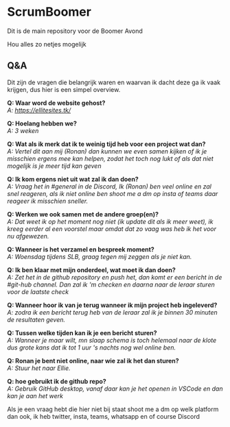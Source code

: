 # ScrumBoomer

Dit is de main repository voor de Boomer Avond

Hou alles zo netjes mogelijk

## Q&A

Dit zijn de vragen die belangrijk waren en waarvan ik dacht deze ga ik vaak krijgen, dus hier is een simpel overview.

**Q: Waar word de website gehost?**</br>
_A: <https://ellitesites.tk/>_

**Q: Hoelang hebben we?** </br>
_A: 3 weken_

**Q: Wat als ik merk dat ik te weinig tijd heb voor een project wat dan?** </br>
_A: Vertel dit aan mij (Ronan) dan kunnen we even samen kijken of ik je misschien ergens mee kan helpen, zodat het toch nog lukt of als dat niet mogelijk is je meer tijd kan geven_

**Q: Ik kom ergens niet uit wat zal ik dan doen?** </br>
_A: Vraag het in #general in de Discord, Ik (Ronan) ben veel online en zal snel reageren, als ik niet online ben shoot me a dm op insta of teams daar reageer ik misschien sneller._

**Q: Werken we ook samen met de andere groep(en)?** </br>
_A: Dat weet ik op het moment nog niet (ik update dit als ik meer weet), ik kreeg eerder al een voorstel maar omdat dat zo vaag was heb ik het voor nu afgewezen._

**Q: Wanneer is het verzamel en bespreek moment?** </br>
_A: Woensdag tijdens SLB, graag tegen mij zeggen als je niet kan._

**Q: Ik ben klaar met mijn onderdeel, wat moet ik dan doen?** </br>
_A: Zet het in de github repository en push het, dan komt er een bericht in de #git-hub channel. Dan zal ik 'm checken en daarna naar de leraar sturen voor de laatste check_

**Q: Wanneer hoor ik van je terug wanneer ik mijn project heb ingeleverd?** </br>
_A: zodra ik een bericht terug heb van de leraar zal ik je binnen 30 minuten de resultaten geven._

**Q: Tussen welke tijden kan ik je een bericht sturen?** </br>
_A: Wanneer je maar wilt, mn slaap schema is toch helemaal naar de klote dus grote kans dat ik tot 1 uur 's nachts nog wel online ben._

**Q: Ronan je bent niet online, naar wie zal ik het dan sturen?** </br>
_A: Stuur het naar Ellie._

**Q: hoe gebruikt ik de github repo?** </br>
_A: Gebruik GitHub desktop, vanaf daar kan je het openen in VSCode en dan kan je aan het werk_

Als je een vraag hebt die hier niet bij staat shoot me a dm op welk platform dan ook, ik heb twitter, insta, teams, whatsapp en of course Discord
